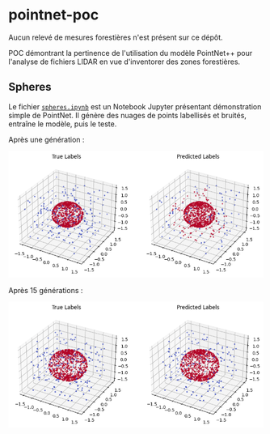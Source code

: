 # pointnet-poc

Aucun relevé de mesures forestières n'est présent sur ce dépôt.

POC démontrant la pertinence de l'utilisation du modèle PointNet++ pour l'analyse de fichiers LIDAR en vue d'inventorer des zones forestières.

## Spheres

Le fichier [`spheres.ipynb`](./spheres.ipynb) est un Notebook Jupyter présentant démonstration simple de PointNet.
Il génère des nuages de points labellisés et bruités, entraîne le modèle, puis le teste.

Après une génération : 

![Prédictions après une génération](./pictures/spheres_gen1.png)

Après 15 générations : 

![Prédiction après 15 générations](./pictures/spheres_gen15.png)